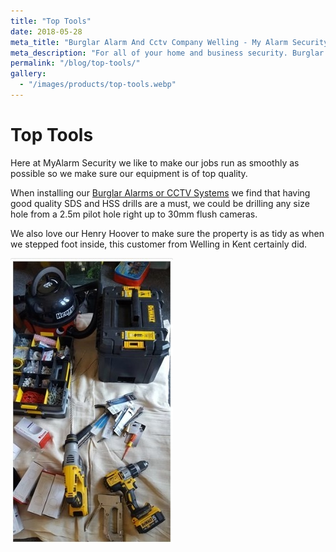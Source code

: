 ```yaml
---
title: "Top Tools"
date: 2018-05-28
meta_title: "Burglar Alarm And Cctv Company Welling - My Alarm Security"
meta_description: "For all of your home and business security. Burglar Alarm Servicing, Burglar Alarm Installation, Alarm Battery and CCTV. Call 020 8302 4065 or email us."
permalink: "/blog/top-tools/"
gallery:
  - "/images/products/top-tools.webp"
---
```


# Top Tools

Here at MyAlarm Security we like to make our jobs run as smoothly as possible so we make sure our equipment is of top quality.

When installing our [Burglar Alarms or CCTV Systems](/categories/special-offers/) we find that having good quality SDS and HSS drills are a must, we could be drilling any size hole from a 2.5m pilot hole right up to 30mm flush cameras.

We also love our Henry Hoover to make sure the property is as tidy as when we stepped foot inside, this customer from Welling in Kent certainly did.

![Top Tools](/images/news/news-top-tools-xghbktdkt2pnyjskagpa.jpg)